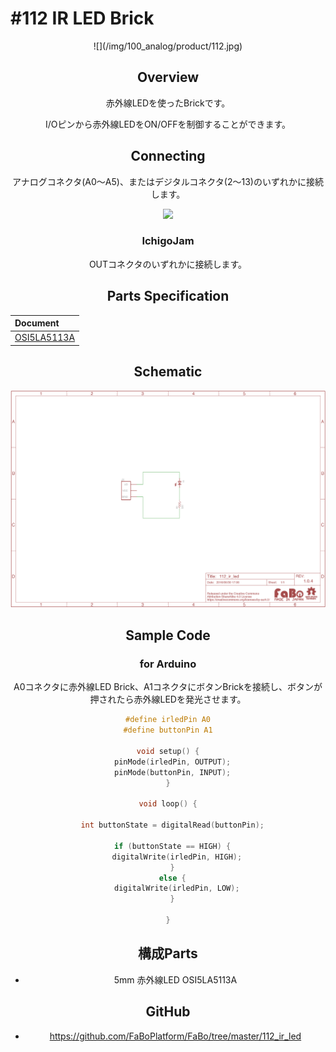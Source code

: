 # #112 IR LED Brick

<center>![](/img/100_analog/product/112.jpg)
<!--COLORME-->

## Overview
赤外線LEDを使ったBrickです。

I/Oピンから赤外線LEDをON/OFFを制御することができます。

## Connecting
アナログコネクタ(A0〜A5)、またはデジタルコネクタ(2〜13)のいずれかに接続します。

![](/img/100_analog/connect/112_ir_connect_2.jpg.jpg)

### IchigoJam
OUTコネクタのいずれかに接続します。


## Parts Specification
| Document |
|:--|
| [OSI5LA5113A](http://akizukidenshi.com/catalog/g/gI-04311/) |

## Schematic
![](/img/100_analog/schematic/112_ir_led.png)

## Sample Code
### for Arduino
A0コネクタに赤外線LED Brick、A1コネクタにボタンBrickを接続し、ボタンが押されたら赤外線LEDを発光させます。

```c
#define irledPin A0
#define buttonPin A1

void setup() {
  pinMode(irledPin, OUTPUT);
  pinMode(buttonPin, INPUT);
}

void loop() {
  
  int buttonState = digitalRead(buttonPin);

  if (buttonState == HIGH) {
    digitalWrite(irledPin, HIGH);
  }
  else {
    digitalWrite(irledPin, LOW);
  }

}
```

## 構成Parts
- 5mm 赤外線LED OSI5LA5113A

## GitHub
- https://github.com/FaBoPlatform/FaBo/tree/master/112_ir_led
